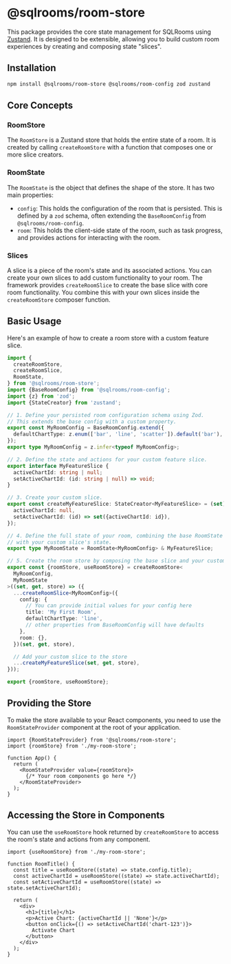 # @sqlrooms/room-store

This package provides the core state management for SQLRooms using [Zustand](https://github.com/pmndrs/zustand). It is designed to be extensible, allowing you to build custom room experiences by creating and composing state "slices".

## Installation

```bash
npm install @sqlrooms/room-store @sqlrooms/room-config zod zustand
```

## Core Concepts

### RoomStore

The `RoomStore` is a Zustand store that holds the entire state of a room. It is created by calling `createRoomStore` with a function that composes one or more slice creators.

### RoomState

The `RoomState` is the object that defines the shape of the store. It has two main properties:

- `config`: This holds the configuration of the room that is persisted. This is defined by a `zod` schema, often extending the `BaseRoomConfig` from `@sqlrooms/room-config`.
- `room`: This holds the client-side state of the room, such as task progress, and provides actions for interacting with the room.

### Slices

A slice is a piece of the room's state and its associated actions. You can create your own slices to add custom functionality to your room. The framework provides `createRoomSlice` to create the base slice with core room functionality. You combine this with your own slices inside the `createRoomStore` composer function.

## Basic Usage

Here's an example of how to create a room store with a custom feature slice.

```typescript
import {
  createRoomStore,
  createRoomSlice,
  RoomState,
} from '@sqlrooms/room-store';
import {BaseRoomConfig} from '@sqlrooms/room-config';
import {z} from 'zod';
import {StateCreator} from 'zustand';

// 1. Define your persisted room configuration schema using Zod.
// This extends the base config with a custom property.
export const MyRoomConfig = BaseRoomConfig.extend({
  defaultChartType: z.enum(['bar', 'line', 'scatter']).default('bar'),
});
export type MyRoomConfig = z.infer<typeof MyRoomConfig>;

// 2. Define the state and actions for your custom feature slice.
export interface MyFeatureSlice {
  activeChartId: string | null;
  setActiveChartId: (id: string | null) => void;
}

// 3. Create your custom slice.
export const createMyFeatureSlice: StateCreator<MyFeatureSlice> = (set) => ({
  activeChartId: null,
  setActiveChartId: (id) => set({activeChartId: id}),
});

// 4. Define the full state of your room, combining the base RoomState
// with your custom slice's state.
export type MyRoomState = RoomState<MyRoomConfig> & MyFeatureSlice;

// 5. Create the room store by composing the base slice and your custom slice.
export const {roomStore, useRoomStore} = createRoomStore<
  MyRoomConfig,
  MyRoomState
>((set, get, store) => ({
  ...createRoomSlice<MyRoomConfig>({
    config: {
      // You can provide initial values for your config here
      title: 'My First Room',
      defaultChartType: 'line',
      // other properties from BaseRoomConfig will have defaults
    },
    room: {},
  })(set, get, store),

  // Add your custom slice to the store
  ...createMyFeatureSlice(set, get, store),
}));

export {roomStore, useRoomStore};
```

## Providing the Store

To make the store available to your React components, you need to use the `RoomStateProvider` component at the root of your application.

```tsx
import {RoomStateProvider} from '@sqlrooms/room-store';
import {roomStore} from './my-room-store';

function App() {
  return (
    <RoomStateProvider value={roomStore}>
      {/* Your room components go here */}
    </RoomStateProvider>
  );
}
```

## Accessing the Store in Components

You can use the `useRoomStore` hook returned by `createRoomStore` to access the room's state and actions from any component.

```tsx
import {useRoomStore} from './my-room-store';

function RoomTitle() {
  const title = useRoomStore((state) => state.config.title);
  const activeChartId = useRoomStore((state) => state.activeChartId);
  const setActiveChartId = useRoomStore((state) => state.setActiveChartId);

  return (
    <div>
      <h1>{title}</h1>
      <p>Active Chart: {activeChartId || 'None'}</p>
      <button onClick={() => setActiveChartId('chart-123')}>
        Activate Chart
      </button>
    </div>
  );
}
```
